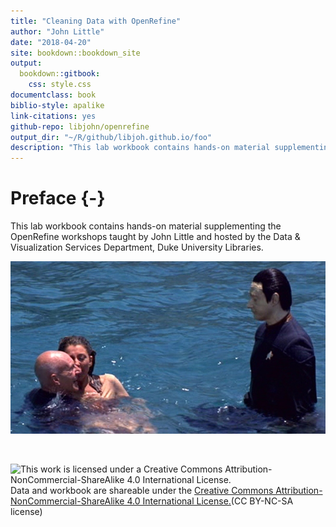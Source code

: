 ```yaml
---
title: "Cleaning Data with OpenRefine"
author: "John Little"
date: "2018-04-20"
site: bookdown::bookdown_site
output: 
  bookdown::gitbook:
    css: style.css
documentclass: book
biblio-style: apalike
link-citations: yes
github-repo: libjohn/openrefine  
output_dir: "~/R/github/libjoh.github.io/foo"  
description: "This lab workbook contains hands-on material supplementing the OpenRefine workshops"
---
```

<!-- gitbook(css="style.css") --> <!-- use this, not render_book(), below -->
<!-- render_book("index.Rmd", output_format = NULL, clean = TRUE, 
  envir = parent.frame(), clean_envir = !interactive(), 
  output_dir = NULL, new_session = NA, preview = FALSE, 
  encoding = "UTF-8") -->
  
# Preface {-}
This lab workbook contains hands-on material supplementing the OpenRefine workshops taught by John Little and hosted by the Data & Visualization Services Department, Duke University Libraries. 

<img src="images/data-cleaning.png" alt="cover image" class="center" /> 


&nbsp;  

![This work is licensed under a Creative Commons Attribution-NonCommercial-ShareAlike 4.0 International License.](https://licensebuttons.net/l/by-nc-sa/4.0/88x31.png "This work is licensed under a Creative Commons Attribution-NonCommercial-ShareAlike 4.0 International License")  Data and workbook are shareable under the [Creative Commons Attribution-NonCommercial-ShareAlike 4.0 International License.](https://creativecommons.org/licenses/by-nc-sa/4.0/)(CC BY-NC-SA license)
